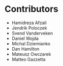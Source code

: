 # Contributors

* Hamidreza Afzali 
* Jendrik Poloczek 
* Svend Vanderveken
* Daniel Wojda
* Michal Dziemianko
* Dan Hamilton
* Mateusz Owczarek
* Matteo Gazzetta

